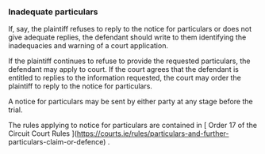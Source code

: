 ###  Inadequate particulars

If, say, the plaintiff refuses to reply to the notice for particulars or does
not give adequate replies, the defendant should write to them identifying the
inadequacies and warning of a court application.

If the plaintiff continues to refuse to provide the requested particulars, the
defendant may apply to court. If the court agrees that the defendant is
entitled to replies to the information requested, the court may order the
plaintiff to reply to the notice for particulars.

A notice for particulars may be sent by either party at any stage before the
trial.

The rules applying to notice for particulars are contained in [ Order 17 of
the Circuit Court Rules ](https://courts.ie/rules/particulars-and-further-
particulars-claim-or-defence) .

